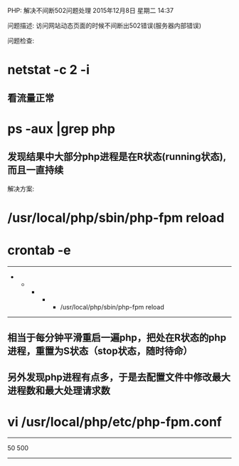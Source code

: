PHP: 解决不间断502问题处理
2015年12月8日 星期二
14:37
 
问题描述:
访问网站动态页面的时候不间断出502错误(服务器内部错误)
 
问题检查:
# netstat -c 2 -i
## 看流量正常
# ps -aux |grep php
## 发现结果中大部分php进程是在R状态(running状态),而且一直持续
 
解决方案:
# /usr/local/php/sbin/php-fpm reload
# crontab -e
***********************************
* * * * * /usr/local/php/sbin/php-fpm reload
***********************************
## 相当于每分钟平滑重启一遍php，把处在R状态的php进程，重置为S状态（stop状态，随时待命）
## 另外发现php进程有点多，于是去配置文件中修改最大进程数和最大处理请求数
# vi /usr/local/php/etc/php-fpm.conf
********************************
<value name="max_children">50</value>
<value name="max_requests">500</value>
***********************************
